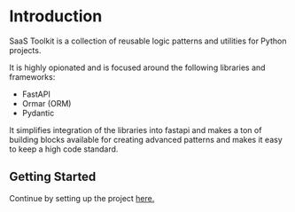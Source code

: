 # Introduction

SaaS Toolkit is a collection of reusable logic patterns and utilities for Python projects.

It is highly opionated and is focused around the following libraries and frameworks:

- FastAPI
- Ormar (ORM)
- Pydantic

It simplifies integration of the libraries into fastapi and makes a ton of building blocks available for creating advanced patterns and makes it easy to keep a high code standard.

## Getting Started

Continue by setting up the project [here.](getting_started.md)

